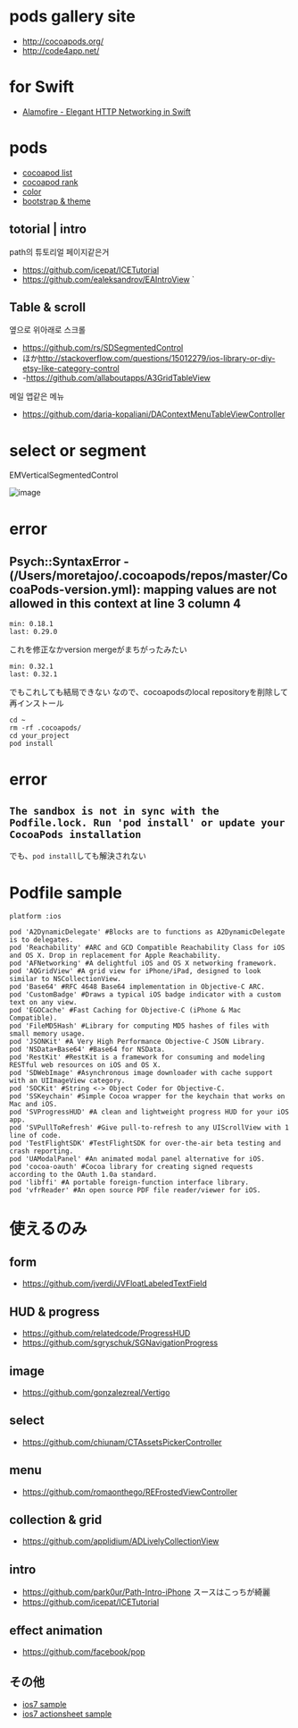 
# pods gallery site

* <http://cocoapods.org/>
* <http://code4app.net/>

# for Swift

+ [Alamofire - Elegant HTTP Networking in Swift](https://github.com/Alamofire/Alamofire)

# pods

+ [cocoapod list](http://namaraii.com/archives/6210)
+ [cocoapod rank](https://gist.github.com/luvtechno/8842522)
+ [color](https://github.com/bennyguitar/Colours)
+ [bootstrap & theme](https://github.com/Pixate/pixate-freestyle-ios)

## totorial | intro

path의 튜토리얼 페이지같은거
* <https://github.com/icepat/ICETutorial>
* <https://github.com/ealeksandrov/EAIntroView>
                                                              `
## Table & scroll

옆으로 위아래로 스크롤
* <https://github.com/rs/SDSegmentedControl>
* ほか<http://stackoverflow.com/questions/15012279/ios-library-or-diy-etsy-like-category-control>
* -<https://github.com/allaboutapps/A3GridTableView>

메일 앱같은 메뉴
* <https://github.com/daria-kopaliani/DAContextMenuTableViewController>

# select or segment

EMVerticalSegmentedControl

![image](http://lunchmate-blog.s3.amazonaws.com/blog-image/EMVerticalSegmentedControl.png)

# error

## Psych::SyntaxError - (/Users/moretajoo/.cocoapods/repos/master/CocoaPods-version.yml): mapping values are not allowed in this context at line 3 column 4

```
min: 0.18.1
last: 0.29.0
```

これを修正なかversion mergeがまちがったみたい

```
min: 0.32.1
last: 0.32.1
```

でもこれしても結局できない
なので、cocoapodsのlocal repositoryを削除して再インストール

```
cd ~
rm -rf .cocoapods/
cd your_project
pod install
```

# error


## `The sandbox is not in sync with the Podfile.lock. Run 'pod install' or update your CocoaPods installation`

でも、`pod install`しても解決されない



# Podfile sample


```
platform :ios

pod 'A2DynamicDelegate' #Blocks are to functions as A2DynamicDelegate is to delegates.
pod 'Reachability' #ARC and GCD Compatible Reachability Class for iOS and OS X. Drop in replacement for Apple Reachability.
pod 'AFNetworking' #A delightful iOS and OS X networking framework.
pod 'AQGridView' #A grid view for iPhone/iPad, designed to look similar to NSCollectionView.
pod 'Base64' #RFC 4648 Base64 implementation in Objective-C ARC.
pod 'CustomBadge' #Draws a typical iOS badge indicator with a custom text on any view.
pod 'EGOCache' #Fast Caching for Objective-C (iPhone & Mac Compatible).
pod 'FileMD5Hash' #Library for computing MD5 hashes of files with small memory usage.
pod 'JSONKit' #A Very High Performance Objective-C JSON Library.
pod 'NSData+Base64' #Base64 for NSData.
pod 'RestKit' #RestKit is a framework for consuming and modeling RESTful web resources on iOS and OS X.
pod 'SDWebImage' #Asynchronous image downloader with cache support with an UIImageView category.
pod 'SOCKit' #String <-> Object Coder for Objective-C.
pod 'SSKeychain' #Simple Cocoa wrapper for the keychain that works on Mac and iOS.
pod 'SVProgressHUD' #A clean and lightweight progress HUD for your iOS app.
pod 'SVPullToRefresh' #Give pull-to-refresh to any UIScrollView with 1 line of code.
pod 'TestFlightSDK' #TestFlightSDK for over-the-air beta testing and crash reporting.
pod 'UAModalPanel' #An animated modal panel alternative for iOS.
pod 'cocoa-oauth' #Cocoa library for creating signed requests according to the OAuth 1.0a standard.
pod 'libffi' #A portable foreign-function interface library.
pod 'vfrReader' #An open source PDF file reader/viewer for iOS.

```


# 使えるのみ

## form

* <https://github.com/jverdi/JVFloatLabeledTextField>

## HUD & progress

* <https://github.com/relatedcode/ProgressHUD>
* <https://github.com/sgryschuk/SGNavigationProgress>

## image

* <https://github.com/gonzalezreal/Vertigo>

## select

* <https://github.com/chiunam/CTAssetsPickerController>

## menu

* <https://github.com/romaonthego/REFrostedViewController>

## collection & grid

* <https://github.com/applidium/ADLivelyCollectionView>

## intro

* <https://github.com/park0ur/Path-Intro-iPhone> スースはこっちが綺麗
* <https://github.com/icepat/ICETutorial>

## effect animation

* <https://github.com/facebook/pop>

## その他

* [ios7 sample](http://code4app.net/ios/iOS7-Sampler/5254b2186803faba0d000003)
* [ios7 actionsheet sample](https://github.com/ianb821/IBActionSheet)
